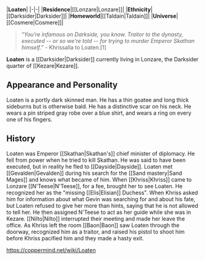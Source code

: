 |**Loaten**|
|-|-|
|**Residence**|[[Lonzare\|Lonzare]]|
|**Ethnicity**|[[Darksider\|Darksider]]|
|**Homeworld**|[[Taldain\|Taldain]]|
|**Universe**|[[Cosmere\|Cosmere]]|

>“*You're infamous on Darkside, you know. Traitor to the dynasty, executed -- or so we're told -- for trying to murder Emperor Skathan himself.*”
\- Khrissalla to Loaten.[1]


**Loaten** is a [[Darksider\|Darksider]] currently living in Lonzare, the Darksider quarter of [[Kezare\|Kezare]].

## Appearance and Personality
Loaten is a portly dark skinned man. He has a thin goatee and long thick sideburns but is otherwise bald. He has a distinctive scar on his neck. He wears a pin striped gray robe over a blue shirt, and wears a ring on every one of his fingers.

## History
Loaten was Emperor [[Skathan\|Skathan's]] chief minister of diplomacy. He fell from power when he tried to kill Skathan. He was said to have been executed, but in reality he fled to [[Dayside\|Dayside]].
Loaten met [[Gevalden\|Gevalden]] during his search for the [[Sand mastery\|Sand Mages]] and knows what became of him. When [[Khriss\|Khriss]] came to Lonzare [[N'Teese\|N'Teese]], for a fee, brought her to see Loaten. He recognized her as the "missing [[Elis\|Elisian]] Duchess". When Khriss asked him for information about what Gevin was searching for and about his fate, but Loaten refused to give her more than hints, saying that he is not allowed to tell her. He then assigned N'Teese to act as her guide while she was in Kezare. [[Nilto\|Nilto]] interrupted their meeting and made her leave the office. As Khriss left the room [[Baon\|Baon]] saw Loaten through the doorway, recognized him as a traitor, and raised his pistol to shoot him before Khriss pacified him and they made a hasty exit.



https://coppermind.net/wiki/Loaten